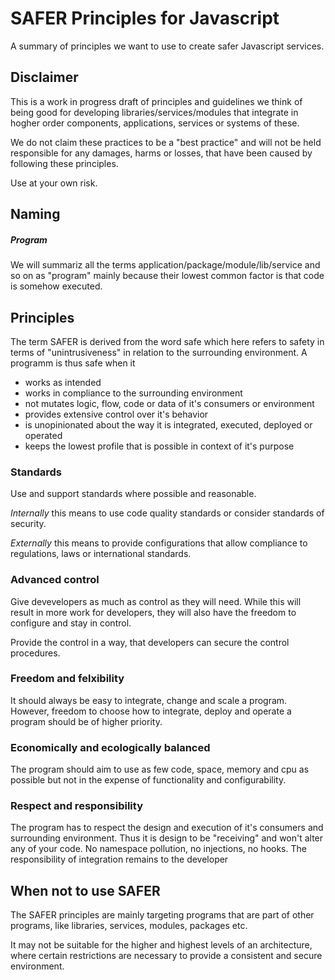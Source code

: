 # SAFER Principles for Javascript

A summary of principles we want to use to create safer Javascript services.

## Disclaimer

This is a work in progress draft of principles and guidelines we think of being good for developing libraries/services/modules that integrate in hogher order components, applications, services or systems of these.

We do not claim these practices to be a "best practice" and will not be held responsible for any damages, harms or losses, that have been caused by following these principles.

Use at your own risk.

## Naming

##### Program

We will summariz all the terms application/package/module/lib/service and so on as "program" mainly because their lowest common factor is that code is somehow executed.

## Principles

The term SAFER is derived from the word safe which here refers to safety in terms of "unintrusiveness" in relation to the surrounding environment. A programm is thus safe when it

* works as intended
* works in compliance to the surrounding environment
* not mutates logic, flow, code or data of it's consumers or environment
* provides extensive control over it's behavior
* is unopinionated about the way it is integrated, executed, deployed or operated
* keeps the lowest profile that is possible in context of it's purpose

### Standards

Use and support standards where possible and reasonable.

*Internally* this means to use code quality standards or consider standards of security.

*Externally* this means to provide configurations that allow compliance to regulations, laws or international standards.


### Advanced control

Give devevelopers as much as control as they will need. While this will result in more work for developers, they will also have the freedom to configure and stay in control. 

Provide the control in a way, that developers can secure the control procedures.

### Freedom and felxibility

It should always be easy to integrate, change and scale a program. However, freedom to choose how to integrate, deploy and operate a program should be of higher priority.

### Economically and ecologically balanced

The program should aim to use as few code, space, memory and cpu as possible but not in the expense of functionality and configurability.

### Respect and responsibility

The program has to respect the design and execution of it's consumers and surrounding environment. Thus it is design to be "receiving" and won't alter any of your code. No namespace pollution, no injections, no hooks. The responsibility of integration remains to the developer

## When not to use SAFER

The SAFER principles are mainly targeting programs that are part of other programs, like libraries, services, modules, packages etc.

It may not be suitable for the higher and highest levels of an architecture, where certain restrictions are necessary to provide a consistent and secure environment.
